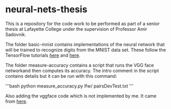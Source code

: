 # neural-nets-thesis
This is a repository for the code work to be performed as part of a senior thesis at Lafayette College under the supervision of Professor Amir Sadovnik.

The folder basic-mnist contains implementations of the neural network that will be trained to recognize digits from the MNIST data set. These follow the TensorFlow tutorials [here](https://www.tensorflow.org/versions/r0.9/tutorials/mnist/beginners/index.html) and [here](https://www.tensorflow.org/versions/r0.9/tutorials/mnist/pros/index.html#deep-mnist-for-experts).

The folder measure-accuracy contains a script that runs the VGG face networkand then computes its accuracy.
The intro comment in the script contains details but it can be run with this command:

'''bash
python measure_accuracy.py lfw/ pairsDevTest.txt
'''

Also adding the vggface code which is not implemented by me. It came from [here](https://github.com/AKSHAYUBHAT/TensorFace).
